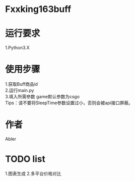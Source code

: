 # Fxxking163buff

# 运行要求
1.Python3.X

# 使用步骤
1.获取Buff商品id  
2.运行main.py  
3.填入所需参数 game默认参数为csgo  
Tips：请不要将SleepTime参数设置过小，否则会被api接口屏蔽。

# 作者
Abler

# TODO list
1.图表生成
2.多平台价格对比
